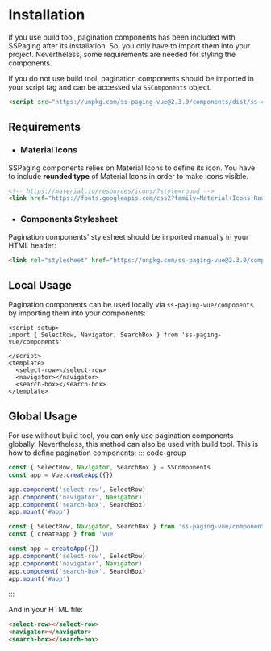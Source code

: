 # Installation
If you use build tool, pagination components has been included with SSPaging after its installation. So, you only have to import them into your project. Nevertheless, some requirements are needed for styling the components. <br>

If you do not use build tool, pagination components should be imported in your script tag and can be accessed via `SSComponents` object.
```html
<script src="https://unpkg.com/ss-paging-vue@2.3.0/components/dist/ss-components.prod.js"></script>
```

## Requirements
- ### Material Icons
SSPaging components relies on Material Icons to define its icon. You have to include <strong>rounded type</strong> of Material Icons in order to make icons visible.
```html
<!-- https://material.io/resources/icons/?style=round -->
<link href="https://fonts.googleapis.com/css2?family=Material+Icons+Round" rel="stylesheet">
```
- ### Components Stylesheet
Pagination components' stylesheet should be imported manually in your HTML header:
```html
<link rel="stylesheet" href="https://unpkg.com/ss-paging-vue@2.3.0/components/dist/style.css">
```

## Local Usage
Pagination components can be used locally via `ss-paging-vue/components` by importing them into your components:
```vue
<script setup>
import { SelectRow, Navigator, SearchBox } from 'ss-paging-vue/components'

</script>
<template>
  <select-row></select-row>
  <navigator></navigator>
  <search-box></search-box>
</template>
```

## Global Usage
For use without build tool, you can only use pagination components globally. Nevertheless, this method can also be used with build tool. This is how to define pagination components:
::: code-group
```javascript [Non-Build tool]
const { SelectRow, Navigator, SearchBox } = SSComponents
const app = Vue.createApp({})

app.component('select-row', SelectRow)
app.component('navigator', Navigator)
app.component('search-box', SearchBox)
app.mount('#app')
```
```js [Build tool]
const { SelectRow, Navigator, SearchBox } from 'ss-paging-vue/components'
const { createApp } from 'vue'

const app = createApp({})
app.component('select-row', SelectRow)
app.component('navigator', Navigator)
app.component('search-box', SearchBox)
app.mount('#app')
```
:::

And in your HTML file:
```html
<select-row></select-row>
<navigator></navigator>
<search-box></search-box>
```
